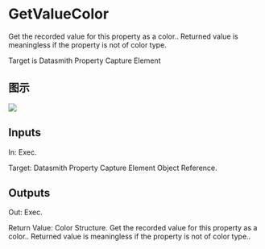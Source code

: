 # GetValueColor

Get the recorded value for this property as a color.. Returned value is meaningless if the property is not of color type.

Target is Datasmith Property Capture Element

## 图示

![]($-20221218-18380039.png)

## Inputs

In: Exec.

Target: Datasmith Property Capture Element Object Reference.  

## Outputs

Out: Exec.

Return Value: Color Structure. Get the recorded value for this property as a color.. Returned value is meaningless if the property is not of color type..

